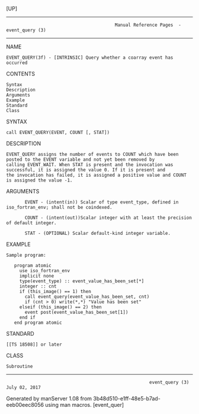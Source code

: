 [UP]

-----------------------------------------------------------------------------------------------------------------------------------
                                             Manual Reference Pages  - event_query (3)
-----------------------------------------------------------------------------------------------------------------------------------
                                                                 
NAME

    EVENT_QUERY(3f) - [INTRINSIC] Query whether a coarray event has occurred

CONTENTS

    Syntax
    Description
    Arguments
    Example
    Standard
    Class

SYNTAX

    call EVENT_QUERY(EVENT, COUNT [, STAT])

DESCRIPTION

    EVENT_QUERY assigns the number of events to COUNT which have been posted to the EVENT variable and not yet been removed by
    calling EVENT_WAIT. When STAT is present and the invocation was successful, it is assigned the value 0. If it is present and
    the invocation has failed, it is assigned a positive value and COUNT is assigned the value -1.

ARGUMENTS

           EVENT - (intent(in)) Scalar of type event_type, defined in iso_fortran_env; shall not be coindexed.

           COUNT - (intent(out))Scalar integer with at least the precision of default integer.

           STAT - (OPTIONAL) Scalar default-kind integer variable.

EXAMPLE

    Sample program:

       program atomic
         use iso_fortran_env
         implicit none
         type(event_type) :: event_value_has_been_set[*]
         integer :: cnt
         if (this_image() == 1) then
           call event_query(event_value_has_been_set, cnt)
           if (cnt > 0) write(*,*) "Value has been set"
         elseif (this_image() == 2) then
           event post(event_value_has_been_set[1])
         end if
       end program atomic



STANDARD

    [[TS 18508]] or later

CLASS

    Subroutine

-----------------------------------------------------------------------------------------------------------------------------------

                                                          event_query (3)                                             July 02, 2017

Generated by manServer 1.08 from 3b48d510-e1ff-48e5-b7ad-eeb00eec8056 using man macros.
                                                           [event_quer]
